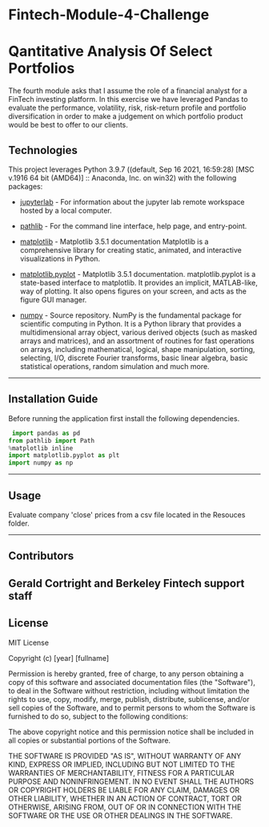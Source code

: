# Fintech-Module-4-Challenge

# Qantitative Analysis Of Select Portfolios

The fourth module asks that I assume the role of a financial analyst for a FinTech investing platform. In this exercise we have leveraged Pandas to evaluate the performance, volatility, risk, risk-return profile and portfolio diversification in order to make a judgement on which portfolio product would be best to offer to our clients. 

## Technologies

This project leverages Python 3.9.7 ((default, Sep 16 2021, 16:59:28) [MSC v.1916 64 bit (AMD64)] :: Anaconda, Inc. on win32) with the following packages:
 
 * [jupyterlab](https://jupyterlab.readthedocs.io/en/stable/user/urls.html#managing-workspaces-ui) - For information about the jupyter lab remote workspace hosted by a local computer.
 
* [pathlib](https://docs.python.org/3/library/pathlib.html#module-pathlib) - For the command line interface, help page, and entry-point.

* [matplotlib](https://matplotlib.org/stable/index.html) - Matplotlib 3.5.1 documentation
Matplotlib is a comprehensive library for creating static, animated, and interactive visualizations in Python. 

* [matplotlib.pyplot](https://matplotlib.org/3.5.0/api/_as_gen/matplotlib.pyplot.html) - Matplotlib 3.5.1 documentation. 
matplotlib.pyplot is a state-based interface to matplotlib. It provides an implicit, MATLAB-like, way of plotting. It also opens figures on your screen, and acts as the figure GUI manager.

* [numpy](https://github.com/numpy/numpy) - Source repository. 
NumPy is the fundamental package for scientific computing in Python. It is a Python library that provides a multidimensional array object, various derived objects (such as masked arrays and matrices), and an assortment of routines for fast operations on arrays, including mathematical, logical, shape manipulation, sorting, selecting, I/O, discrete Fourier transforms, basic linear algebra, basic statistical operations, random simulation and much more.
---

## Installation Guide

Before running the application first install the following dependencies.

```python
 import pandas as pd
from pathlib import Path
%matplotlib inline
import matplotlib.pyplot as plt
import numpy as np 
```

---

## Usage

Evaluate company 'close' prices from a csv file located in the Resouces folder.  


---

## Contributors

Gerald Cortright and Berkeley Fintech support staff
---

## License

MIT License

Copyright (c) [year] [fullname]

Permission is hereby granted, free of charge, to any person obtaining a copy
of this software and associated documentation files (the "Software"), to deal
in the Software without restriction, including without limitation the rights
to use, copy, modify, merge, publish, distribute, sublicense, and/or sell
copies of the Software, and to permit persons to whom the Software is
furnished to do so, subject to the following conditions:

The above copyright notice and this permission notice shall be included in all
copies or substantial portions of the Software.

THE SOFTWARE IS PROVIDED "AS IS", WITHOUT WARRANTY OF ANY KIND, EXPRESS OR
IMPLIED, INCLUDING BUT NOT LIMITED TO THE WARRANTIES OF MERCHANTABILITY,
FITNESS FOR A PARTICULAR PURPOSE AND NONINFRINGEMENT. IN NO EVENT SHALL THE
AUTHORS OR COPYRIGHT HOLDERS BE LIABLE FOR ANY CLAIM, DAMAGES OR OTHER
LIABILITY, WHETHER IN AN ACTION OF CONTRACT, TORT OR OTHERWISE, ARISING FROM,
OUT OF OR IN CONNECTION WITH THE SOFTWARE OR THE USE OR OTHER DEALINGS IN THE
SOFTWARE.

